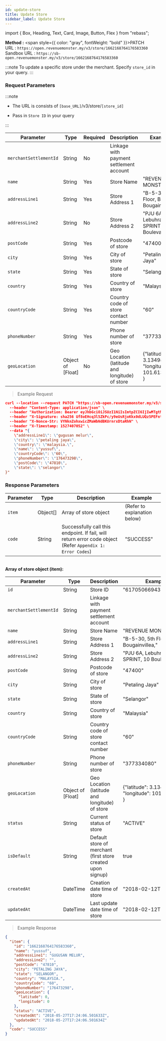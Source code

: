 ```yaml
---
id: update-store
title: Update Store
sidebar_label: Update Store
---
```


import { Box, Heading, Text, Card, Image, Button, Flex } from "rebass";

**Method :** <span style={{ color: "gray", fontWeight: "bold" }}>PATCH</span><br/>
URL : `https://open.revenuemonster.my/v3/store/1662168764176583360`<br/>
Sandbox URL : `https://sb-open.revenuemonster.my/v3/store/1662168764176583360`

:::note
To update a specific store under the merchant. Specify `store_id` in your query.
:::

### Request Parameters

:::note

- The URL is consists of `[base_URL]`/v3/store/`[store_id]`

- Pass in `Store ID` in your query

:::

| Parameter              | Type              | Required | Description                                    | Example                                            |
| ---------------------- | ----------------- | -------- | ---------------------------------------------- | -------------------------------------------------- |
| `merchantSettlementId` | String            | No       | Linkage with payment settlement account        |                                                    |
| `name`                 | String            | Yes      | Store Name                                     | "REVENUE MONSTER"                                  |
| `addressLine1`         | String            | Yes      | Store Address 1                                | "B-5-30, 5th Floor, Block Bougainvillea,"          |
| `addressLine2`         | String            | No       | Store Address 2                                | "PJU 6A, Lebuhraya SPRINT, 10 Boulevard,"          |
| `postCode`             | String            | Yes      | Postcode of store                              | "47400"                                            |
| `city`                 | String            | Yes      | City of store                                  | "Petaling Jaya"                                    |
| `state`                | String            | Yes      | State of store                                 | "Selangor"                                         |
| `country`              | String            | Yes      | Country of store                               | "Malaysia"                                         |
| `countryCode`          | String            | Yes      | Country code of store contact number           | "60"                                               |
| `phoneNumber`          | String            | Yes      | Phone number of store                          | "377334080"                                        |
| `geoLocation`          | Object of [Float] | No       | Geo Location (latitude and longitude) of store | {"latitude": 3.1349857, "longitude": 101.6136659 } |

> Example Request

```json
curl --location --request PATCH "https://sb-open.revenuemonster.my/v3/store/1662168764176583360" \
  --header "Content-Type: application/json" \
  --header "Authorization: Bearer eyJhbGciOiJSUzI1NiIsImtpZCI6IjIwMTgtMDMtMTMiLCJ0eXAiOiJKV1QifQ.eyJhdWQiOlsiKiJdLCJleHAiOjE1MjE2MjkyNTYsImlhdCI6MTUyMTYyMjA1NywiaXNzIjoiaHR0cHM6Ly9zYi1vYXV0aC5yZXZlbnVlbW9uc3Rlci5teSIsImp0aSI6IkVod0tFRTlCZFhSb1FXTmpaWE56Vkc5clpXNFF5cmYza3EzTDY4QnoiLCJuYmYiOjE1MjE2MjIwNTcsInN1YiI6IkVoUUtDRTFsY21Ob1lXNTBFSlhWemQzd3JhcVRPUklRQ2dSVmMyVnlFSXlKcUl6dnlNUFZjUSJ9.dJknY9MZHLNrKx1p7gZxS0_oA3uXLWplDU1r1dpwxIbmdB6yw4tQBTXKlWArDfKLlBDn6v22_gT5Px7sdCMj7e5M9eRoJoMnoPnslgYpmJJ5kjqAbKU7dUxKb1OzFLrvmtSK9r-FRLVtMFHioWYpwgSvSPBgZ6lAYkUyDzH7aKadFYtQcBuJR0hlq2CXtP0mzbHOeu2q6giONf3E5-XqS8lLRtuHPAbJ7_YFwo0Oe2zc6h05IOocmx_NvBVPfDBnuygTU063h70Q987MYeGDV_Os4N6N_I4b-GoHprEPtmntB1RJPrFrY28hvvoUfDHXHZVXT1GlrsozrkWV4EjbTw" \
  --header "X-Signature: sha256 Uf8oEHcq3l5ZkPc/y9eUsRjoKkx0dLUQz5PEFntWUZcR4A0DYdtQ9+VTx5Rq4e4XsRVp+4KZb4cwpDfzPABCZA==" \
  --header "X-Nonce-Str: VYNknZohxwicZMaWbNdBKUrnrxDtaRhN" \
  --header "X-Timestamp: 1527407052" \
  --data "{
	\"addressLine1\": \"gugusan melur\",
    \"city\": \"petaling jaya\",
    \"country\": \"malaysia.\",
    \"name\": \"yussuf\",
    \"countryCode\": \"60\",
    \"phoneNumber\": \"176473298\",
    \"postCode\": \"47810\",
    \"state\": \"selangor\"
}"
```

### Response Parameters

| Parameter | Type     | Description                                                                                               | Example                      |
| --------- | -------- | --------------------------------------------------------------------------------------------------------- | ---------------------------- |
| `item`    | Object[] | Array of store object                                                                                     | (Refer to explanation below) |
| `code`    | String   | Successfully call this endpoint. If fail, will return error code object (Refer `Appendix 1: Error Codes`) | "SUCCESS"                    |

<br/>
<strong>Array of store object (item):</strong>

| Parameter              | Type              | Description                                                 | Example                                            |
| ---------------------- | ----------------- | ----------------------------------------------------------- | -------------------------------------------------- |
| `id`                   | String            | Store ID                                                    | "6170506694335521334"                              |
| `merchantSettlementId` | String            | Linkage with payment settlement account                     |                                                    |
| `name`                 | String            | Store Name                                                  | "REVENUE MONSTER"                                  |
| `addressLine1`         | String            | Store Address 1                                             | "B-5-30, 5th Floor, Block Bougainvillea,"          |
| `addressLine2`         | String            | Store Address 2                                             | "PJU 6A, Lebuhraya SPRINT, 10 Boulevard,"          |
| `postCode`             | String            | Postcode of store                                           | "47400"                                            |
| `city`                 | String            | City of store                                               | "Petaling Jaya"                                    |
| `state`                | String            | State of store                                              | "Selangor"                                         |
| `country`              | String            | Country of store                                            | "Malaysia"                                         |
| `countryCode`          | String            | Country code of store contact number                        | "60"                                               |
| `phoneNumber`          | String            | Phone number of store                                       | "377334080"                                        |
| `geoLocation`          | Object of [Float] | Geo Location (latitude and longitude) of store              | {"latitude": 3.1349857, "longitude": 101.6136659 } |
| `status`               | String            | Current status of store                                     | "ACTIVE"                                           |
| `isDefault`            | String            | Default store of merchant (first store created upon signup) | true                                               |
| `createdAt`            | DateTime          | Creation date time of store                                 | "2018-02-12T08:53:13Z"                             |
| `updatedAt`            | DateTime          | Last update date time of store                              | "2018-02-12T08:53:13Z"                             |

> Example Response

```json
{
  "item": {
    "id": "1662168764176583360",
    "name": "yussuf",
    "addressLine1": "GUGUSAN MELUR",
    "addressLine2": "",
    "postCode": "47810",
    "city": "PETALING JAYA",
    "state": "SELANGOR",
    "country": "MALAYSIA.",
    "countryCode": "60",
    "phoneNumber": "176473298",
    "geoLocation": {
      "latitude": 0,
      "longitude": 0
    },
    "status": "ACTIVE",
    "createdAt": "2018-05-27T17:24:06.501633Z",
    "updatedAt": "2018-05-27T17:24:06.501634Z"
  },
  "code": "SUCCESS"
}
```
